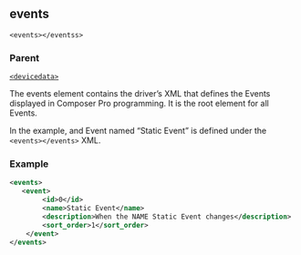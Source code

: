 
## events

`<events></eventss>`


### Parent

[`<devicedata>`][1]


The events element contains the driver’s XML that defines the Events displayed in Composer Pro programming. It is the root element for all Events. 

In the example, and Event named “Static Event” is defined under the `<events></events>` XML.


### Example

```xml
<events>
   <event>
		<id>0</id>
		<name>Static Event</name>
		<description>When the NAME Static Event changes</description>
		<sort_order>1</sort_order>
	</event>
</events>
```

[1]:	https://verbose-telegram-5004f902.pages.github.io/#common-xml-devicedata